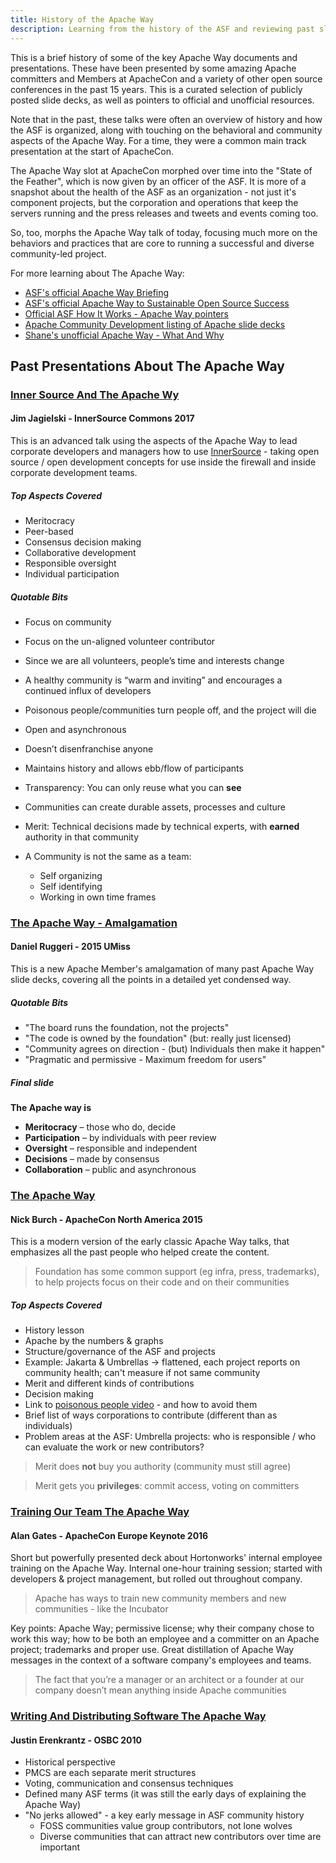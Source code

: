 ```yaml
---
title: History of the Apache Way
description: Learning from the history of the ASF and reviewing past slides
---
```


This is a brief history of some of the key Apache Way documents and presentations.  These have 
been presented by some amazing Apache committers and Members at 
ApacheCon and a variety of other open source conferences in the past 
15 years.  This is a curated selection of publicly posted slide decks, 
as well as pointers to official and unofficial resources.

Note that in the past, these talks were often an overview of history 
and how the ASF is organized, along with touching on the behavioral 
and community aspects of the Apache Way.  For a time, they were a common 
main track presentation at the start of ApacheCon.

The Apache Way slot at ApacheCon morphed over time into the "State of the Feather",
which is now given by an officer of the ASF.  It is more of a snapshot about 
the health of the ASF as an organization - not just it's component projects,
but the corporation and operations that keep the servers running and 
the press releases and tweets and events coming too.

So, too, morphs the Apache Way talk of today, focusing much more on the 
behaviors and practices that are core to running a successful and 
diverse community-led project. 

For more learning about The Apache Way:

- [ASF's official Apache Way Briefing](https://www.apache.org/theapacheway/)
- [ASF's official Apache Way to Sustainable Open Source Success](https://blogs.apache.org/foundation/entry/the-apache-way-to-sustainable)
- [Official ASF How It Works - Apache Way pointers](https://www.apache.org/foundation/how-it-works.html)
- [Apache Community Development listing of Apache slide decks](https://community.apache.org/speakers/slides.html)
- [Shane's unofficial Apache Way - What And Why](http://theapacheway.org/)

## Past Presentations About The Apache Way

### [Inner Source And The Apache Wy](https://www.slideshare.net/jimjag/innersource-101-and-the-apache-way) 
#### Jim Jagielski - InnerSource Commons 2017

This is an advanced talk using the aspects of the Apache Way to lead 
corporate developers and managers how to use [InnerSource](https://paypal.github.io/InnerSourceCommons/) - taking 
open source / open development concepts for use inside the firewall and 
inside corporate development teams.

##### Top Aspects Covered

- Meritocracy
- Peer-based
- Consensus decision making 
- Collaborative development 
- Responsible oversight
- Individual participation

##### Quotable Bits

- Focus on community
- Focus on the un-aligned volunteer contributor

- Since we are all volunteers, people’s time and interests change
- A healthy community is “warm and inviting” and encourages a continued influx of developers
- Poisonous people/communities turn people off, and the project will die

- Open and asynchronous
- Doesn’t disenfranchise anyone
- Maintains history and allows ebb/flow of participants

- Transparency: You can only reuse what you can **see**

- Communities can create durable assets, processes and culture

- Merit: Technical decisions made by technical experts, with **earned** authority in that community

- A Community is not the same as a team: 
  - Self organizing
  - Self identifying
  - Working in own time frames


### [The Apache Way - Amalgamation](http://people.apache.org/~druggeri/presentations/TheApacheWay.odp)
#### Daniel Ruggeri - 2015 UMiss 

This is a new Apache Member's amalgamation of many past Apache Way 
slide decks, covering all the points in a detailed yet condensed way.

##### Quotable Bits

- "The board runs the foundation, not the projects"
- "The code is owned by the foundation" (but: really just licensed)
- "Community agrees on direction - (but) Individuals then make it happen"
- "Pragmatic and permissive - Maximum freedom for users"

##### Final slide

**The Apache way is**
- **Meritocracy** – those who do, decide
- **Participation** – by individuals with peer review
- **Oversight** – responsible and independent
- **Decisions** – made by consensus
- **Collaboration** – public and asynchronous


### [The Apache Way](http://home.apache.org/~nick/Talks/ApacheConNA15/TheApacheWay15.pdf) 
#### Nick Burch - ApacheCon North America 2015

This is a modern version of the early classic Apache Way talks, that 
emphasizes all the past people who helped create the content.

<blockquote class="blockquote-reverse">
Foundation has some common support (eg infra, press, trademarks), to help projects focus on their code and on their communities
</blockquote>

##### Top Aspects Covered

- History lesson
- Apache by the numbers & graphs
- Structure/governance of the ASF and projects
- Example: Jakarta & Umbrellas -> flattened, each project reports on community health; can't measure if not same community
- Merit and different kinds of contributions
- Decision making
- Link to [poisonous people video](https://www.youtube.com/watch?v=-F-3E8pyjFo) - and how to avoid them
- Brief list of ways corporations to contribute (different than as individuals)
- Problem areas at the ASF: Umbrella projects: who is responsible / who can evaluate the work or new contributors?

<blockquote class="blockquote-reverse">Merit does <b>not</b> buy you authority (community must still agree)</blockquote>

<blockquote>Merit gets you <b>privileges</b>: commit access, voting on committers</blockquote>


### [Training Our Team The Apache Way](http://www.slideshare.net/alanfgates/keynote-apache-bdeunov2016)
#### Alan Gates - ApacheCon Europe Keynote 2016

Short but powerfully presented deck about Hortonworks' internal employee 
training on the Apache Way.  Internal one-hour training session; started 
with developers & project management, but rolled out throughout company.

<blockquote class="blockquote-reverse"><p>Apache has ways to train new community members and new communities - like the Incubator</p></blockquote>

Key points: Apache Way; permissive license; why their company chose to work this way;
how to be both an employee and a committer on an Apache project; trademarks and proper use.  Great distillation of Apache Way messages in the context of a software company's employees and teams.

<blockquote><p>The fact that you’re a manager or an architect or a founder at our company doesn’t mean anything inside Apache communities</p></blockquote>

### [Writing And Distributing Software The Apache Way](http://www.erenkrantz.com/apachecon/OSBC%20-%20No%20Jerks%20Allowed.pdf)
#### Justin Erenkrantz - OSBC 2010

- Historical perspective
- PMCS are each separate merit structures
- Voting, communication and consensus techniques
- Defined many ASF terms (it was still the early days of explaining the Apache Way)
- "No jerks allowed" - a key early message in ASF community history
  - FOSS communities value group contributors, not lone wolves
  - Diverse communities that can attract new contributors over time are important
